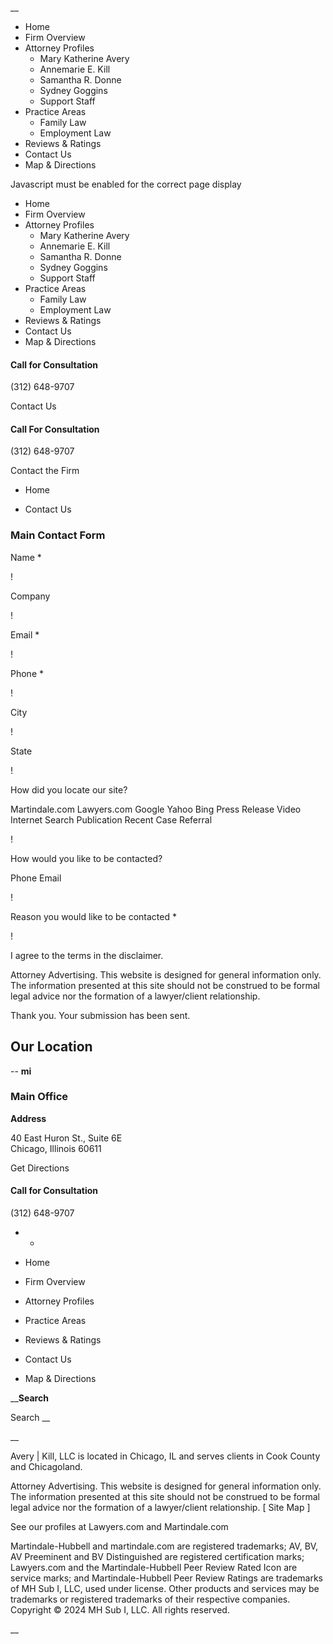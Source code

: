 __

  * Home 
  * Firm Overview 
  * Attorney Profiles 
    * Mary Katherine Avery 
    * Annemarie E. Kill 
    * Samantha R. Donne 
    * Sydney Goggins 
    * Support Staff 
  * Practice Areas 
    * Family Law 
    * Employment Law 
  * Reviews & Ratings 
  * Contact Us 
  * Map & Directions 

Javascript must be enabled for the correct page display

  * Home 
  * Firm Overview 
  * Attorney Profiles 
    * Mary Katherine Avery 
    * Annemarie E. Kill 
    * Samantha R. Donne 
    * Sydney Goggins 
    * Support Staff 
  * Practice Areas 
    * Family Law 
    * Employment Law 
  * Reviews & Ratings 
  * Contact Us 
  * Map & Directions 

#### Call for Consultation

(312) 648-9707

Contact Us

#### Call For Consultation

(312) 648-9707

Contact the Firm

  * Home
>

  * Contact Us

### Main Contact Form

Name *

!

Company

!

Email *

!

Phone *

!

City

!

State

!

How did you locate our site?

Martindale.com Lawyers.com Google Yahoo Bing Press Release Video Internet
Search Publication Recent Case Referral

!

How would you like to be contacted?

Phone Email

!

Reason you would like to be contacted *

!

I agree to the terms in the disclaimer.

Attorney Advertising. This website is designed for general information only.
The information presented at this site should not be construed to be formal
legal advice nor the formation of a lawyer/client relationship.

Thank you. Your submission has been sent.

## Our Location

\-- **mi**

### **Main Office**

**Address**

40 East Huron St., Suite 6E  
Chicago, Illinois 60611

Get Directions

#### Call for Consultation

(312) 648-9707

  *   * 

  * Home 
  * Firm Overview 
  * Attorney Profiles 
  * Practice Areas 
  * Reviews & Ratings 
  * Contact Us 
  * Map & Directions 

__**Search**

Search __

__

Avery | Kill, LLC is located in Chicago, IL and serves clients in Cook County
and Chicagoland.

Attorney Advertising. This website is designed for general information only.
The information presented at this site should not be construed to be formal
legal advice nor the formation of a lawyer/client relationship. [ Site Map ]

See our profiles at Lawyers.com and Martindale.com

Martindale-Hubbell and martindale.com are registered trademarks; AV, BV, AV
Preeminent and BV Distinguished are registered certification marks;
Lawyers.com and the Martindale-Hubbell Peer Review Rated Icon are service
marks; and Martindale-Hubbell Peer Review Ratings are trademarks of MH Sub I,
LLC, used under license. Other products and services may be trademarks or
registered trademarks of their respective companies. Copyright © 2024 MH Sub
I, LLC. All rights reserved.

__

